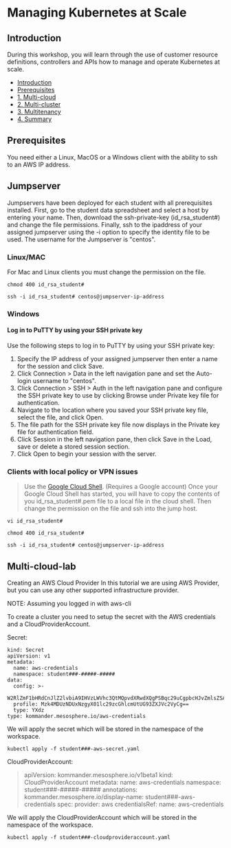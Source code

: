 # Managing Kubernetes at Scale

## Introduction

During this workshop, you will learn through the use of customer resource definitions, controllers and APIs how to manage and operate Kubernetes at scale.

* [Introduction](#introduction)
* [Prerequisites](#prerequisites)
* [1. Multi-cloud](#1-Multi-cloud-lab)
* [2. Multi-cluster](#2-Multi-cluster)
* [3. Multitenancy](#3-Multitenancy)
* [4. Summary](#4-Summary)

## Prerequisites

You need either a Linux, MacOS or a Windows client with the ability to ssh to an AWS IP address.


## Jumpserver

Jumpservers have been deployed for each student with all prerequisites installed. First, go to the student data spreadsheet and select a host by entering your name.  Then, download the ssh-private-key (id_rsa_student#) and change the file permissions.  Finally, ssh to the ipaddress of your assigned jumpserver using the -i option to specify the identity file to be used.  The username for the Jumpserver is "centos".

### Linux/MAC
For Mac and Linux clients you must change the permission on the file.
```
chmod 400 id_rsa_student#
```
```
ssh -i id_rsa_student# centos@jumpserver-ip-address
```
### Windows
#### Log in to PuTTY by using your SSH private key
Use the following steps to log in to PuTTY by using your SSH private key:

1. Specify the IP address of your assigned jumpserver then enter a name for the session and click Save.
2. Click Connection > Data in the left navigation pane and set the Auto-login username to "centos".
3. Click Connection > SSH > Auth in the left navigation pane and configure the SSH private key to use by clicking Browse under Private key file for authentication.
4. Navigate to the location where you saved your SSH private key file, select the file, and click Open.
5. The file path for the SSH private key file now displays in the Private key file for authentication field.
6. Click Session in the left navigation pane, then click Save in the Load, save or delete a stored session section.
7. Click Open to begin your session with the server.

### Clients with local policy or VPN issues
>Use the [Google Cloud Shell](https://console.cloud.google.com/cloudshell). (Requires a Google account)
Once your Google Cloud Shell has started, you will have to copy the contents of you id_rsa_student#.pem file to a local file in the cloud shell.  Then change the permission on the file and ssh into the jump host.


```
vi id_rsa_student#
```
```
chmod 400 id_rsa_student#
```
```
ssh -i id_rsa_student# centos@jumpserver-ip-address
```

## Multi-cloud-lab

Creating an AWS Cloud Provider
In this tutorial we are using AWS Provider, but you can use any other supported infrastructure provider.

NOTE: Assuming you logged in with aws-cli

To create a cluster you need to setup the secret with the AWS credentials and a CloudProviderAccount.

Secret:
```
kind: Secret
apiVersion: v1
metadata:
  name: aws-credentials
  namespace: student###-#####-#####
data:
  config: >-
    W2RlZmF1bHRdCnJlZ2lvbiA9IHVzLWVhc3QtMQpvdXRwdXQgPSBqc29uCgpbcHJvZmlsZSAxMTA0NjU2NTc3NDFfTWVzb3NwaGVyZS1Qb3dlclVzZXJdCnJvbGVfYXJuID0gYXJuOmF3czppYW06OjM5ODA1MzQ1MTc4Mjpyb2xlL2tvbW1hbmRlci1kZXBsb3llcgpjcmVkZW50aWFsX3NvdXJjZSA9IEVjMkluc3RhbmNlTWV0YWRhdGEK
  profile: Mzk4MDUzNDUxNzgyX01lc29zcGhlcmUtUG93ZXJVc2VyCg==
  type: YXdz
type: kommander.mesosphere.io/aws-credentials
```
We will apply the secret which will be stored in the namespace of the workspace.
```
kubectl apply -f student###-aws-secret.yaml
```

CloudProviderAccount:

> apiVersion: kommander.mesosphere.io/v1beta1
> kind: CloudProviderAccount
> metadata:
>   name: aws-credentials
>   namespace: student###-#####-#####
>   annotations:
>     kommander.mesosphere.io/display-name: student###-aws-credentials
> spec:
>   provider: aws
>   credentialsRef:
>     name: aws-credentials

We will apply the CloudProviderAccount which will be stored in the namespace of the workspace.
```
kubectl apply -f student###-cloudprovideraccount.yaml
```


